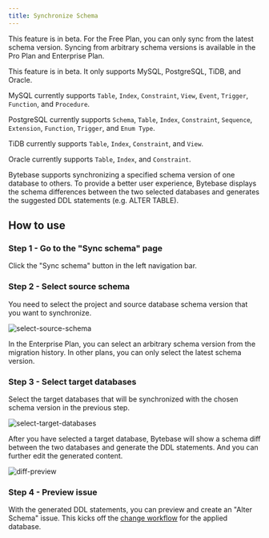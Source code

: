 ```yaml
---
title: Synchronize Schema
---
```


<HintBlock type="info">

This feature is in beta. For the Free Plan, you can only sync from the latest schema version.
Syncing from arbitrary schema versions is available in the Pro Plan and Enterprise Plan.

</HintBlock>

<TutorialBlock url="/docs/tutorials/how-to-synchronize-database-schemas" title="How to Synchronize Database Schemas" />

<HintBlock type="warning">

This feature is in beta. It only supports MySQL, PostgreSQL, TiDB, and Oracle.

MySQL currently supports `Table`, `Index`, `Constraint`, `View`, `Event`, `Trigger`, `Function`, and `Procedure`.

PostgreSQL currently supports `Schema`, `Table`, `Index`, `Constraint`, `Sequence`, `Extension`, `Function`, `Trigger`, and `Enum Type`.

TiDB currently supports `Table`, `Index`, `Constraint`, and `View`.

Oracle currently supports `Table`, `Index`, and `Constraint`.

</HintBlock>

Bytebase supports synchronizing a specified schema version of one database to others. To provide a better user experience, Bytebase displays the schema differences between the two selected databases and generates the suggested DDL statements (e.g. ALTER TABLE).

## How to use

### Step 1 - Go to the "Sync schema" page

Click the "Sync schema" button in the left navigation bar.

### Step 2 - Select source schema

You need to select the project and source database schema version that you want to synchronize.

![select-source-schema](/content/docs/change-database/synchronize-schema/select-source-schema.webp)

<HintBlock type="info">

In the Enterprise Plan, you can select an arbitrary schema version from the migration history. In other plans, you can only select the latest schema version.

</HintBlock>

### Step 3 - Select target databases

Select the target databases that will be synchronized with the chosen schema version in the previous step.

![select-target-databases](/content/docs/change-database/synchronize-schema/select-target-databases.webp)

After you have selected a target database, Bytebase will show a schema diff between the two databases and generate the DDL statements. And you can further edit the generated content.

![diff-preview](/content/docs/change-database/synchronize-schema/diff-preview.webp)

### Step 4 - Preview issue

With the generated DDL statements, you can preview and create an "Alter Schema" issue. This kicks off the [change workflow](/docs/change-database/change-workflow) for the applied database.
